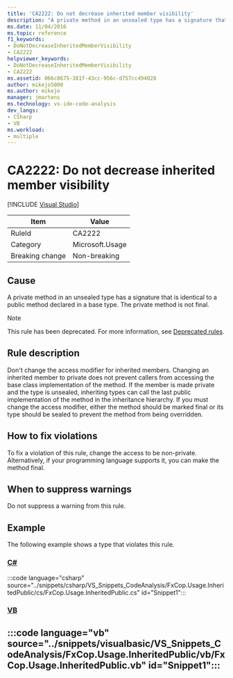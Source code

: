 ```yaml
---
title: 'CA2222: Do not decrease inherited member visibility'
description: "A private method in an unsealed type has a signature that is identical to a public method declared in a base type. The private method is not final."
ms.date: 11/04/2016
ms.topic: reference
f1_keywords:
- DoNotDecreaseInheritedMemberVisibility
- CA2222
helpviewer_keywords:
- DoNotDecreaseInheritedMemberVisibility
- CA2222
ms.assetid: 066c8675-381f-43cc-956c-d757cc494028
author: mikejo5000
ms.author: mikejo
manager: jmartens
ms.technology: vs-ide-code-analysis
dev_langs:
- CSharp
- VB
ms.workload:
- multiple
---
```

# CA2222: Do not decrease inherited member visibility

 [!INCLUDE [Visual Studio](~/includes/applies-to-version/vs-windows-only.md)]

|Item|Value|
|-|-|
|RuleId|CA2222|
|Category|Microsoft.Usage|
|Breaking change|Non-breaking|

## Cause
A private method in an unsealed type has a signature that is identical to a public method declared in a base type. The private method is not final.

> [!NOTE]
> This rule has been deprecated. For more information, see [Deprecated rules](fxcop-unported-deprecated-rules.md).

## Rule description

Don't change the access modifier for inherited members. Changing an inherited member to private does not prevent callers from accessing the base class implementation of the method. If the member is made private and the type is unsealed, inheriting types can call the last public implementation of the method in the inheritance hierarchy. If you must change the access modifier, either the method should be marked final or its type should be sealed to prevent the method from being overridden.

## How to fix violations

To fix a violation of this rule, change the access to be non-private. Alternatively, if your programming language supports it, you can make the method final.

## When to suppress warnings

Do not suppress a warning from this rule.

## Example

The following example shows a type that violates this rule.

### [C#](#tab/csharp)
:::code language="csharp" source="../snippets/csharp/VS_Snippets_CodeAnalysis/FxCop.Usage.InheritedPublic/cs/FxCop.Usage.InheritedPublic.cs" id="Snippet1":::

### [VB](#tab/vb)
:::code language="vb" source="../snippets/visualbasic/VS_Snippets_CodeAnalysis/FxCop.Usage.InheritedPublic/vb/FxCop.Usage.InheritedPublic.vb" id="Snippet1":::
---
